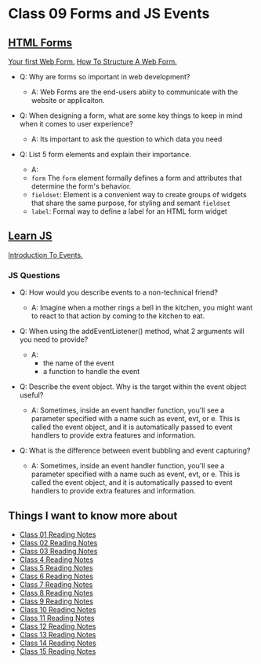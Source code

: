 # Class 09 Forms and JS Events

## [HTML Forms](https://developer.mozilla.org/en-US/docs/Learn/Forms)

[Your first Web Form.](https://developer.mozilla.org/en-US/docs/Learn/Forms/Your_first_form)
[How To Structure A Web Form.](https://developer.mozilla.org/en-US/docs/Learn/Forms/How_to_structure_a_web_form)


- Q: Why are forms so important in web development?

  - A: Web Forms are the end-users abiity to communicate with the website or applicaiton.

- Q: When designing a form, what are some key things to keep in mind when it comes to user experience?

  - A: Its important to ask the question to which data you need

- Q: List 5 form elements and explain their importance.

  - A: 
  - `form` The `form` element formally defines a form and attributes that determine the form's behavior.
  - `fieldset`: Element is a convenient way to create groups of widgets that share the same purpose, for styling and semant `fieldset`
  - `label`: Formal way to define a label for an HTML form widget
  

## [Learn JS](https://developer.mozilla.org/en-US/docs/Learn/JavaScript)

[Introduction To Events.](https://developer.mozilla.org/en-US/docs/Learn/JavaScript/Building_blocks/Events)

### JS Questions

- Q: How would you describe events to a non-technical friend?

  - A: Imagine when a mother rings a bell in the kitchen, you might want to react to that action by coming to the kitchen to eat.


- Q: When using the addEventListener() method, what 2 arguments will you need to provide?

  - A: 
    - the name of the event
    - a function to handle the event


- Q: Describe the event object. Why is the target within the event object useful?

  - A: Sometimes, inside an event handler function, you'll see a parameter specified with a name such as event, evt, or e. This is called the event object, and it is automatically passed to event handlers to provide extra features and information.


- Q: What is the difference between event bubbling and event capturing?

  - A: Sometimes, inside an event handler function, you'll see a parameter specified with a name such as event, evt, or e. This is called the event object, and it is automatically passed to event handlers to provide extra features and information.

## Things I want to know more about

- [Class 01 Reading Notes](/code201/class-01.md)
- [Class 02 Reading Notes](/code201/class-02.md)
- [Class 03 Reading Notes](/code201/class-03.md)
- [Class 4 Reading Notes](/code201/class-04.md)
- [Class 5 Reading Notes](/code201/class-05.md)
- [Class 6 Reading Notes](/code201/class-06.md)
- [Class 7 Reading Notes](/code201/class-07.md)
- [Class 8 Reading Notes](/code201/class-08.md)
- [Class 9 Reading Notes](/code201/class-09.md)
- [Class 10 Reading Notes](/code201/class-10.md)
- [Class 11 Reading Notes](/code201/class-11.md)
- [Class 12 Reading Notes](/code201/class-12.md)
- [Class 13 Reading Notes](/code201/class-13.md)
- [Class 14 Reading Notes](/code201/class-14.md)
- [Class 15 Reading Notes](/code201/class-15.md)
